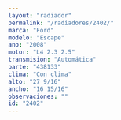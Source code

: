 ```yaml
---
layout: "radiador"
permalink: "/radiadores/2402/"
marca: "Ford"
modelo: "Escape"
ano: "2008"
motor: "L4 2.3 2.5"
transmision: "Automática"
parte: "438133"
clima: "Con clima"
alto: "27 9/16"
ancho: "16 15/16"
observaciones: ""
id: "2402"
---
```


